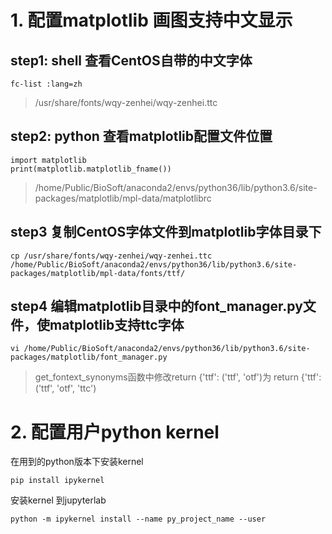 # 1. 配置matplotlib 画图支持中文显示
## step1: shell 查看CentOS自带的中文字体
```
fc-list :lang=zh
```
> /usr/share/fonts/wqy-zenhei/wqy-zenhei.ttc
## step2: python 查看matplotlib配置文件位置
```
import matplotlib
print(matplotlib.matplotlib_fname())
```
> /home/Public/BioSoft/anaconda2/envs/python36/lib/python3.6/site-packages/matplotlib/mpl-data/matplotlibrc

## step3 复制CentOS字体文件到matplotlib字体目录下
```
cp /usr/share/fonts/wqy-zenhei/wqy-zenhei.ttc /home/Public/BioSoft/anaconda2/envs/python36/lib/python3.6/site-packages/matplotlib/mpl-data/fonts/ttf/
```
## step4 编辑matplotlib目录中的font_manager.py文件，使matplotlib支持ttc字体
```
vi /home/Public/BioSoft/anaconda2/envs/python36/lib/python3.6/site-packages/matplotlib/font_manager.py
```
> get_fontext_synonyms函数中修改return {'ttf': ('ttf', 'otf')为 return {'ttf': ('ttf', 'otf', 'ttc')

# 2. 配置用户python kernel
在用到的python版本下安装kernel   
```
pip install ipykernel
```   
安装kernel 到jupyterlab   
```
python -m ipykernel install --name py_project_name --user

```
